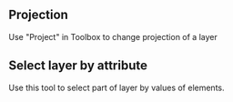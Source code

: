 ## Projection

Use "Project" in Toolbox to change projection of a layer


## Select layer by attribute

Use this tool to select part of layer by values of elements.
